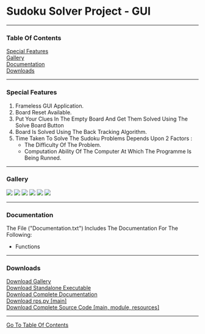 <h1 id="top">Sudoku Solver Project - GUI</h1><hr>
<h3>Table Of Contents</h3>
<a href="#sf">Special Features</a><br>
<a href="#glry">Gallery</a><br>
<a href="#docs">Documentation</a><br>
<a href="#downloads">Downloads</a><br><hr>
<h3 id="sf">Special Features</h3>
<ol>
    <li>Frameless GUI Application.</li>
			<li>Board Reset Available.</li>
			<li>Put Your Clues In The Empty Board And Get Them Solved Using The Solve Board Button</li>
			<li>Board Is Solved Using The Back Tracking Algorithm.</li>
			<li>
				Time Taken To Solve The Sudoku Problems Depends Upon 2 Factors :
				<ul>
					<li>The Difficulty Of The Problem.</li>
					<li>Computation Ability Of The Computer At Which The Programme Is Being Runned.</li>
				</ul>
			</li>
</ol><hr>
<h3 id="glry">Gallery</h3>
<img src="Snips/1.PNG">
<img src="Snips/2.PNG">
<img src="Snips/3.PNG">
<img src="Snips/4.PNG">
<img src="Snips/5.PNG">
<img src="Snips/6.PNG">
<hr>
<h3 id="docs">Documentation</h3>
The File ("Documentation.txt") Includes The Documentation For The Following:<br>
<ul>
    <li>Functions</li>
</ul><hr>
<h3 id="downloads">Downloads</h3>
<a href="Snips.rar">Download Gallery</a><br>
<a href="rps.exe">Download Standalone Executable</a><br>
<a href="Documentation.txt">Download Complete Documentation</a><br>
<a href="rps.py">Download rps.py [main]</a><br>
<a href="sps.rar">Download Complete Source Code [main, module, resources]</a><br>
<hr>
<a href="#top">Go To Table Of Contents</a>
